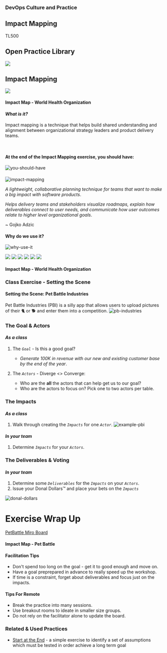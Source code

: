 <!-- .slide: data-background-image="images/RH_NewBrand_Background.png" -->
### DevOps Culture and Practice <!-- {.element: class="course-title"} -->
## Impact Mapping <!-- {.element: class="title-color"} -->
TL500 <!-- {.element: class="title-color"} -->



<!-- .slide: data-background-size="stretch" data-background-image="images/opl-logo.png", class="white-style" -->
<div class="r-stack">
<div class="fragment fade-out" data-fragment-index="0" >
  <h2>Open Practice Library</h2>
  <img src="images/opl-complete.png">
</div>
<div class="fragment current-visible" data-fragment-index="0" >
  <h2>Impact Mapping</h2>
  <a target="_blank" href="https://openpracticelibrary.com/practice/impact-mapping/">
  <img src="images/opl-discovery.png">
  </a>
</div>
</div>



#### Impact Map - World Health Organization <!-- .element: class="title-bottom-left" -->
<!-- .slide: data-background-size="contain" data-background-image="images/impact-mapping/example-who.png", class="white-style" -->



#### _What is it?_
Impact mapping is a technique that helps build shared understanding and alignment between organizational strategy leaders and product delivery teams.

<br>

#### At the end of the Impact Mapping exercise, you should have:
![you-should-have](images/impact-mapping/you-should-have.png)<!-- .element: class="image-no-shadow image-full-width" -->
<!--  
#### _What is it?_
At the end of the Impact Mapping exercise, you should have:

* A shared understanding of the goal or problem statement.
* An inventory of human behavior changes in users and stakeholders that must occur (or not occur) for your project to be successful. These are the impacts from which the technique gets its name.
* Optionally, an inventory of project deliverables that could be delivered to achieve the aforementioned impacts.
* Some prioritization of scope, including one or more deliverables and/or impacts.
-->



####
<div class="container">
<div class="col" data-markdown>

![impact-mapping](https://www.impactmapping.org/assets/cover500.png)
   
</div>
<div class="col" data-markdown>

_A lightweight, collaborative planning technique for teams that want to make a big impact with software products_.

_Helps delivery teams and stakeholders visualize roadmaps, explain how deliverables connect to user needs, and communicate how user outcomes relate to higher level organizational goals_.

~ Gojko Adzic
</div>
</div>



#### Why do we use it?
![why-use-it](images/impact-mapping/why-use-it.png)<!-- .element: class="image-no-shadow " -->
<!--
#### Why do we use it?
* Enables focusing on business objectives and orienting product teams toward delivering business value, instead of delivering more and more features.
* Brings business and technology together, thereby improving communication and purpose.
* Visualizes how strategic goals link to the team's work.
* Creates hypotheses and shows the ones most valuable to accomplishing the goal.
* Results in a graphical mind map that is easy to facilitate and has a low entry barrier.
--->



<div class="r-stack">
  <img class="" data-fragment-index="0" src="images/impact-mapping/impact-mapping-goal.png">
  <img class="fragment " data-fragment-index="1" src="images/impact-mapping/smart-goal.png">
  <img class="fragment " data-fragment-index="2" src="images/impact-mapping/impact-mapping-actors.png">
  <img class="fragment " data-fragment-index="3" src="images/impact-mapping/impact-mapping-impacts.png">
  <img class="fragment " data-fragment-index="4" src="images/impact-mapping/impact-mapping-deliverables.png">
  <img class="fragment " data-fragment-index="5" src="images/impact-mapping/impact-mapping-voting.png">
</div>



#### Impact Map - World Health Organization <!-- .element: class="title-bottom-left" -->
<!-- .slide: data-background-size="contain" data-background-image="images/impact-mapping/example-who.png", class="white-style" -->



### Class Exercise - Setting the Scene



#### Setting the Scene: Pet Battle Industries
Pet Battle Industries (PBI) is a silly app that allows users to upload pictures of their 🐈 or 🐕 and enter them into a competition.
![pb-industries](images/impact-mapping/pbindustries.png)<!-- .element: class="image-no-shadow" -->
<!-- 
* PBI started as a hobbyist application built by a few friends over a weekend.
* Initially, they deployed it as a single VM running on a free host. One day, a famous person tweeted about the app and it's usage exploded, however, the application failed and crashed under the load.
* The team behind the hobbyist app decided to quit their jobs and go all in on PBI&trade;.
* PBI&trade; is looking to monetize their application.
-->



### The Goal & Actors
#### *As a class*

1. The _`Goal`_ - Is this a good goal?
   * _Generate 100K in revenue with our new and existing customer base by the end of the year_.
  
2. The _`Actors`_ - Diverge <> Converge:
   * Who are the **all** the actors that can help get us to our goal?
   * Who are the actors to focus on? Pick one to two actors per table.



### The Impacts
#### *As a class*
1. Walk through creating the _`Impacts`_ for one _`Actor`_.
![example-pbi](images/impact-mapping/example-pbi.png)
#### *In your team*
1. Determine _`Impacts`_ for your _`Actors`_.



### The Deliverables & Voting
#### *In your team*
1. Determine some _`Deliverables`_ for the _`Impacts`_ on your _`Actors`_.
2. Issue your Donal Dollars&trade; and place your bets on the _`Impacts`_

![donal-dollars](images/impact-mapping/donal-dollars.jpeg)



# Exercise Wrap Up

[PetBattle Miro Board](https://app.mural.co/t/warhw2023/m/warhw2023/1580744046908/05e98ef35312102d27aa494ff5e92b4ecb1ecc17?sender=dspring0331)



#### Impact Map - Pet Battle <!-- .element: class="title-bottom-left" -->
<!-- .slide: data-background-size="contain" data-background-image="images/impact-mapping/pb-full-example.png", class="white-style" -->




#### Facilitation Tips

* Don't spend too long on the goal - get it to good enough and move on.
* Have a goal preprepared in advance to really speed up the workshop.
* If time is a constraint, forget about deliverables and focus just on the impacts.
 

#### Tips For Remote

* Break the practice into many sessions.
* Use breakout rooms to ideate in smaller size groups.
* Do not rely on the facilitator alone to update the board.



<!-- .slide: data-background-image="images/chef-background.png", class="white-style" -->
### Related & Used Practices
- [Start at the End](https://openpracticelibrary.com/practice/start-at-the-end/) - a simple exercise to identify a set of assumptions which must be tested in order achieve a long term goal
